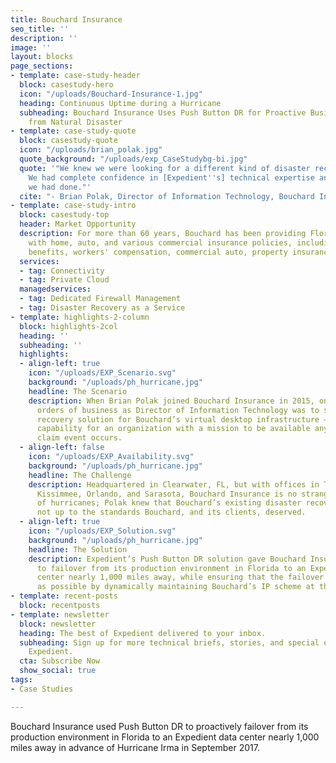 ```yaml
---
title: Bouchard Insurance
seo_title: ''
description: ''
image: ''
layout: blocks
page_sections:
- template: case-study-header
  block: casestudy-hero
  icon: "/uploads/Bouchard-Insurance-1.jpg"
  heading: Continuous Uptime during a Hurricane
  subheading: Bouchard Insurance Uses Push Button DR for Proactive Business Resilience
    from Natural Disaster
- template: case-study-quote
  block: casestudy-quote
  icon: "/uploads/brian_polak.jpg"
  quote_background: "/uploads/exp_CaseStudybg-bi.jpg"
  quote: '"We knew we were looking for a different kind of disaster recovery solution.
    We had complete confidence in [Expedient''s] technical expertise and in the research
    we had done."'
  cite: "- Brian Polak, Director of Information Technology, Bouchard Insurance"
- template: case-study-intro
  block: casestudy-top
  header: Market Opportunity
  description: For more than 60 years, Bouchard has been providing Florida residents
    with home, auto, and various commercial insurance policies, including employee
    benefits, workers' compensation, commercial auto, property insurance, and more.
  services:
  - tag: Connectivity
  - tag: Private Cloud
  managedservices:
  - tag: Dedicated Firewall Management
  - tag: Disaster Recovery as a Service
- template: highlights-2-column
  block: highlights-2col
  heading: ''
  subheading: ''
  highlights:
  - align-left: true
    icon: "/uploads/EXP_Scenario.svg"
    background: "/uploads/ph_hurricane.jpg"
    headline: The Scenario
    description: When Brian Polak joined Bouchard Insurance in 2015, one of his first
      orders of business as Director of Information Technology was to select a disaster
      recovery solution for Bouchard’s virtual desktop infrastructure – a critical
      capability for an organization with a mission to be available anytime a client
      claim event occurs.
  - align-left: false
    icon: "/uploads/EXP_Availability.svg"
    background: "/uploads/ph_hurricane.jpg"
    headline: The Challenge
    description: Headquartered in Clearwater, FL, but with offices in Tampa, Ft. Myers,
      Kissimmee, Orlando, and Sarasota, Bouchard Insurance is no stranger to its share
      of hurricanes; Polak knew that Bouchard’s existing disaster recovery plan was
      not up to the standards Bouchard, and its clients, deserved.
  - align-left: true
    icon: "/uploads/EXP_Solution.svg"
    background: "/uploads/ph_hurricane.jpg"
    headline: The Solution
    description: Expedient’s Push Button DR solution gave Bouchard Insurance the ability
      to failover from its production environment in Florida to an Expedient data
      center nearly 1,000 miles away, while ensuring that the failover was as turnkey
      as possible by dynamically maintaining Bouchard’s IP scheme at the backup site.
- template: recent-posts
  block: recentposts
- template: newsletter
  block: newsletter
  heading: The best of Expedient delivered to your inbox.
  subheading: Sign up for more technical briefs, stories, and special offers from
    Expedient.
  cta: Subscribe Now
  show_social: true
tags:
- Case Studies

---
```

Bouchard Insurance used Push Button DR to proactively failover from its production environment in Florida to an Expedient data center nearly 1,000 miles away in advance of Hurricane Irma in September 2017.